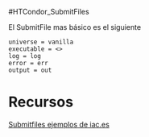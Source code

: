 #HTCondor_SubmitFiles

El SubmitFile mas básico es el siguiente

```
universe = vanilla
executable = <>
log = log
error = err
output = out
```

# Recursos
[Submitfiles ejemplos de iac.es](http://vivaldi.ll.iac.es/sieinvens/siepedia/pmwiki.php?n=HOWTOs.CondorUsefulCommands)
